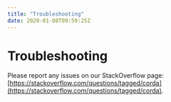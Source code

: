 ```yaml
---
title: "Troubleshooting"
date: 2020-01-08T09:59:25Z
---
```



# Troubleshooting
Please report any issues on our StackOverflow page: [https://stackoverflow.com/questions/tagged/corda](https://stackoverflow.com/questions/tagged/corda).



